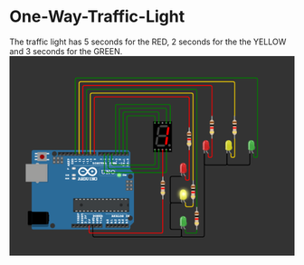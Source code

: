 # One-Way-Traffic-Light
The traffic light has 5 seconds for the RED, 2 seconds for the the YELLOW and 3 seconds for the GREEN. 
![alt text](https://github.com/Hung000anh/One-Way-Traffic-Light/blob/main/output/image.png)
